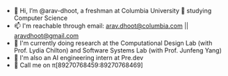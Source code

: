 - 👋 Hi, I’m @arav-dhoot, a freshman at Columbia University 🦁 studying Computer Science
- 📫 I'm reachable through email: arav.dhoot@columbia.com || aravdhoot@gmail.com
- 🧐 I'm currently doing research at the Computational Design Lab (with Prof. Lydia Chilton) and Software Systems Lab (with Prof. Junfeng Yang)
- 🧠 I'm also an AI engineering intern at Pre.dev
- 🤙 Call me on π[89270768459:89270768469]

<!---
arav-dhoot/arav-dhoot is a ✨ special ✨ repository because its `README.md` (this file) appears on your GitHub profile.
You can click the Preview link to take a look at your changes.

- 👀 I’m interested in machine learning and deep-learning, specifically, generative AI and computer vision
--->

